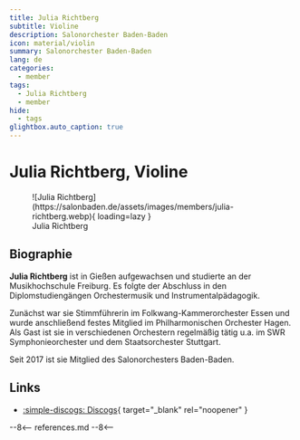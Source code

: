 ```yaml
---
title: Julia Richtberg
subtitle: Violine
description: Salonorchester Baden-Baden
icon: material/violin
summary: Salonorchester Baden-Baden
lang: de
categories:
  - member
tags:
  - Julia Richtberg
  - member
hide:
  - tags
glightbox.auto_caption: true
---
```


# Julia Richtberg, Violine

<!-- more -->

<figure markdown>
  ![Julia Richtberg](https://salonbaden.de/assets/images/members/julia-richtberg.webp){ loading=lazy }
  <figcaption>Julia Richtberg</figcaption>
</figure>

## Biographie

**Julia Richtberg** ist in Gießen aufgewachsen und studierte an der Musikhochschule Freiburg.
Es folgte der Abschluss in den Diplomstudiengängen Orchestermusik und Instrumentalpädagogik.

Zunächst war sie Stimmführerin im Folkwang-Kammerorchester Essen und wurde anschließend festes Mitglied im Philharmonischen Orchester Hagen.
Als Gast ist sie in verschiedenen Orchestern regelmäßig tätig u.a. im SWR Symphonieorchester und dem Staatsorchester Stuttgart.

Seit 2017 ist sie Mitglied des Salonorchesters Baden-Baden.

## Links

* [:simple-discogs: Discogs](https://www.discogs.com/artist/8183105-Julia-Richtberg){ target="_blank" rel="noopener" }

--8<--
references.md
--8<--
